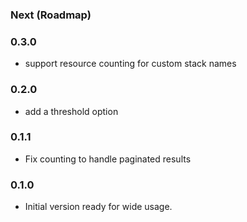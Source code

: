 ### Next (Roadmap)

### 0.3.0
-  support resource counting for custom stack names

### 0.2.0
-  add a threshold option

### 0.1.1
- Fix counting to handle paginated results

### 0.1.0
- Initial version ready for wide usage.
